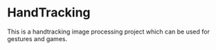 # HandTracking

This is a handtracking image processing project which can be used for gestures and games.
